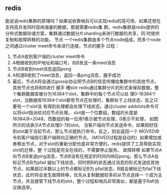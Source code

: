 ## redis
能说说redis集群的原理吗？如果说依靠哨兵可以实现redis的⾼可⽤，如果还想在⽀持⾼并发同时容纳海量的数据，那就需要redis集
群。redis集群是redis提供的分布式数据存储⽅案，集群通过数据分⽚sharding来进⾏数据的共享，同
时提供复制和故障转移的功能。
节点
⼀个redis集群由多个节点node组成，⽽多个node之间通过cluster meet命令来进⾏连接，节点的握⼿
过程：
1. 节点A收到客户端的cluster meet命令
2. A根据收到的IP地址和端⼝号，向B发送⼀条meet消息
3. 节点B收到meet消息返回pong
4. A知道B收到了meet消息，返回⼀条ping消息，握⼿成功
5. 最后，节点A将会通过gossip协议把节点B的信息传播给集群中的其他节点，其他节点也将和B进⾏
握⼿
槽slot
redis通过集群分⽚的形式来保存数据，整个集群数据库被分为16384个slot，集群中的每个节点可以处
理0-16384个slot，当数据库16384个slot都有节点在处理时，集群处于上线状态，反之只要有⼀个slot没
有得到处理都会处理下线状态。通过cluster addslots命令可以将slot指派给对应节点处理。
slot是⼀个位数组，数组的⻓度是16384/8=2048，⽽数组的每⼀位⽤1表示被节点处理，0表示不处理，
如图所示的话表示A节点处理0-7的slot。
当客户端向节点发送命令，如果刚好找到slot属于当前节点，那么节点就执⾏命令，反之，则会返回⼀个
MOVED命令到客户端指引客户端转向正确的节点。（MOVED过程是⾃动的）如果增加或者移出节点，对于slot的重新分配也是⾮常⽅便的，redis提供了⼯具帮助实现slot的迁移，整
个过程是完全在线的，不需要停⽌服务。
故障转移
如果节点A向节点B发送ping消息，节点B没有在规定的时间内响应pong，那么节点A会标记节点B为pfail
疑似下线状态，同时把B的状态通过消息的形式发送给其他节点，如果超过半数以上的节点都标记B为
pfail状态，B就会被标记为fail下线状态，此时将会发⽣故障转移，优先从复制数据较多的从节点选择⼀
个成为主节点，并且接管下线节点的slot，整个过程和哨兵⾮常类似，都是基于Raft协议做选举。
